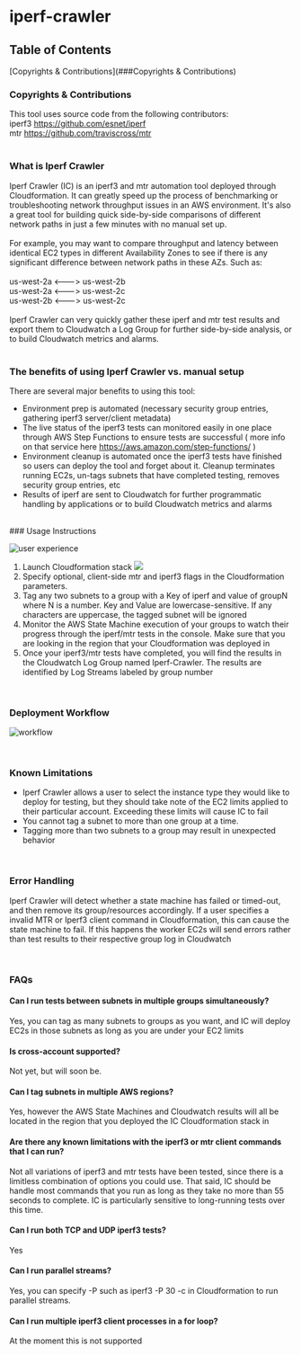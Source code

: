 # iperf-crawler

## Table of Contents
[Copyrights & Contributions](###Copyrights & Contributions)




### Copyrights & Contributions
This tool uses source code from the following contributors:<br/>
iperf3 https://github.com/esnet/iperf<br/>
mtr https://github.com/traviscross/mtr<br/>
<br/>
### What is Iperf Crawler
Iperf Crawler (IC) is an iperf3 and mtr automation tool deployed through Cloudformation. It can greatly speed up the process of benchmarking or troubleshooting network throughput issues in an AWS environment. It's also a great tool for building quick side-by-side comparisons of different network paths in just a few minutes with no manual set up.<br/>
<br/>
For example, you may want to compare throughput and latency between identical EC2 types in different Availability Zones to see if there is any significant difference between network paths in these AZs. Such as:<br/>
<br/>
us-west-2a <---> us-west-2b<br/>
us-west-2a <---> us-west-2c<br/>
us-west-2b <---> us-west-2c<br/>
<br/>
Iperf Crawler can very quickly gather these iperf and mtr test results and export them to Cloudwatch a Log Group for further side-by-side analysis, or to build Cloudwatch metrics and alarms.<br/>
<br/>
### The benefits of using Iperf Crawler vs. manual setup

There are several major benefits to using this tool:
- Environment prep is automated (necessary security group entries, gathering iperf3 server/client metadata)
- The live status of the iperf3 tests can monitored easily in one place through AWS Step Functions to ensure tests are successful ( more info on that service here https://aws.amazon.com/step-functions/ )
- Environment cleanup is automated once the iperf3 tests have finished so users can deploy the tool and forget about it. Cleanup terminates running EC2s, un-tags subnets that have completed testing, removes security group entries, etc
- Results of iperf are sent to Cloudwatch for further programmatic handling by applications or to build Cloudwatch metrics and alarms
<br/>
### Usage Instructions

![user experience](https://s3.amazonaws.com/secure-options/UserExperience.PNG)

1. Launch Cloudformation stack <a href="https://console.aws.amazon.com/cloudformation/home?region=us-east-1#/stacks/new?stackName=IperfCrawler&templateURL=https://s3.amazonaws.com/secure-options/iperf_crawler.yml"><img src="https://s3.amazonaws.com/cloudformation-examples/cloudformation-launch-stack.png"/></a>
2. Specify optional, client-side mtr and iperf3 flags in the Cloudformation parameters.
3. Tag any two subnets to a group with a Key of iperf and value of groupN where N is a number. Key and Value are lowercase-sensitive. If any characters are uppercase, the tagged subnet will be ignored
4. Monitor the AWS State Machine execution of your groups to watch their progress through the iperf/mtr tests in the console.  Make sure that you are looking in the region that your Cloudformation was deployed in
5. Once your iperf3/mtr tests have completed, you will find the results in the Cloudwatch Log Group named Iperf-Crawler. The results are identified by Log Streams labeled by group number
 	
</br>

### Deployment Workflow

![workflow](https://s3.amazonaws.com/secure-options/IperfCrawler.PNG)

</br>

### Known Limitations ###

- Iperf Crawler allows a user to select the instance type they would like to deploy for testing, but they should take note of the EC2 limits applied to their particular account. Exceeding these limits will cause IC to fail
- You cannot tag a subnet to more than one group at a time.
- Tagging more than two subnets to a group may result in unexpected behavior

</br>

###  Error Handling

Iperf Crawler will detect whether a state machine has failed or timed-out, and then remove its group/resources accordingly. If a user specifies a invalid MTR or Iperf3 client command in Cloudformation, this can cause the state machine to fail. If this happens the worker EC2s will send errors rather than test results to their respective group log in Cloudwatch

</br>

### FAQs

#### Can I run tests between subnets in multiple groups simultaneously?
Yes, you can tag as many subnets to groups as you want, and IC will deploy EC2s in those subnets as long as you are under your EC2 limits
</br>

#### Is cross-account supported?
Not yet, but will soon be.
</br>

#### Can I tag subnets in multiple AWS regions?
Yes, however the AWS State Machines and Cloudwatch results will all be located in the region that you deployed the IC Cloudformation stack in
</br>

#### Are there any known limitations with the iperf3 or mtr client commands that I can run?
Not all variations of iperf3 and mtr tests have been tested, since there is a limitless combination of options you could use. That said, IC should be handle most commands that you run as long as they take no more than 55 seconds to complete. IC is particularly sensitive to long-running tests over this time.
</br>

#### Can I run both TCP and UDP iperf3 tests?
Yes
</br>

#### Can I run parallel streams?
Yes, you can specify -P such as iperf3 -P 30 -c in Cloudformation to run parallel streams.
</br>

#### Can I run multiple iperf3 client processes in a for loop?
At the moment this is not supported
